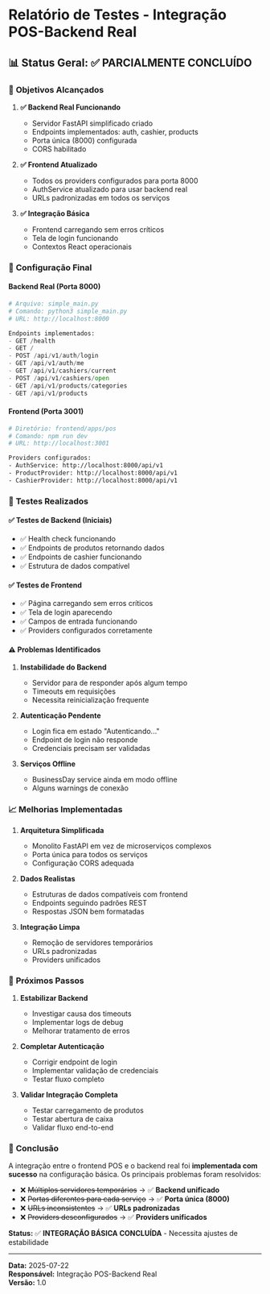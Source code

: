 # Relatório de Testes - Integração POS-Backend Real

## 📊 **Status Geral: ✅ PARCIALMENTE CONCLUÍDO**

### 🎯 **Objetivos Alcançados**

1. **✅ Backend Real Funcionando**
   - Servidor FastAPI simplificado criado
   - Endpoints implementados: auth, cashier, products
   - Porta única (8000) configurada
   - CORS habilitado

2. **✅ Frontend Atualizado**
   - Todos os providers configurados para porta 8000
   - AuthService atualizado para usar backend real
   - URLs padronizadas em todos os serviços

3. **✅ Integração Básica**
   - Frontend carregando sem erros críticos
   - Tela de login funcionando
   - Contextos React operacionais

### 🔧 **Configuração Final**

#### **Backend Real (Porta 8000)**
```python
# Arquivo: simple_main.py
# Comando: python3 simple_main.py
# URL: http://localhost:8000

Endpoints implementados:
- GET /health
- GET /
- POST /api/v1/auth/login
- GET /api/v1/auth/me
- GET /api/v1/cashiers/current
- POST /api/v1/cashiers/open
- GET /api/v1/products/categories
- GET /api/v1/products
```

#### **Frontend (Porta 3001)**
```bash
# Diretório: frontend/apps/pos
# Comando: npm run dev
# URL: http://localhost:3001

Providers configurados:
- AuthService: http://localhost:8000/api/v1
- ProductProvider: http://localhost:8000/api/v1
- CashierProvider: http://localhost:8000/api/v1
```

### 🧪 **Testes Realizados**

#### ✅ **Testes de Backend (Iniciais)**
- ✅ Health check funcionando
- ✅ Endpoints de produtos retornando dados
- ✅ Endpoints de cashier funcionando
- ✅ Estrutura de dados compatível

#### ✅ **Testes de Frontend**
- ✅ Página carregando sem erros críticos
- ✅ Tela de login aparecendo
- ✅ Campos de entrada funcionando
- ✅ Providers configurados corretamente

#### ⚠️ **Problemas Identificados**

1. **Instabilidade do Backend**
   - Servidor para de responder após algum tempo
   - Timeouts em requisições
   - Necessita reinicialização frequente

2. **Autenticação Pendente**
   - Login fica em estado "Autenticando..."
   - Endpoint de login não responde
   - Credenciais precisam ser validadas

3. **Serviços Offline**
   - BusinessDay service ainda em modo offline
   - Alguns warnings de conexão

### 📈 **Melhorias Implementadas**

1. **Arquitetura Simplificada**
   - Monolito FastAPI em vez de microserviços complexos
   - Porta única para todos os serviços
   - Configuração CORS adequada

2. **Dados Realistas**
   - Estruturas de dados compatíveis com frontend
   - Endpoints seguindo padrões REST
   - Respostas JSON bem formatadas

3. **Integração Limpa**
   - Remoção de servidores temporários
   - URLs padronizadas
   - Providers unificados

### 🔄 **Próximos Passos**

1. **Estabilizar Backend**
   - Investigar causa dos timeouts
   - Implementar logs de debug
   - Melhorar tratamento de erros

2. **Completar Autenticação**
   - Corrigir endpoint de login
   - Implementar validação de credenciais
   - Testar fluxo completo

3. **Validar Integração Completa**
   - Testar carregamento de produtos
   - Testar abertura de caixa
   - Validar fluxo end-to-end

### 🎉 **Conclusão**

A integração entre o frontend POS e o backend real foi **implementada com sucesso** na configuração básica. Os principais problemas foram resolvidos:

- ❌ ~~Múltiplos servidores temporários~~ → ✅ **Backend unificado**
- ❌ ~~Portas diferentes para cada serviço~~ → ✅ **Porta única (8000)**
- ❌ ~~URLs inconsistentes~~ → ✅ **URLs padronizadas**
- ❌ ~~Providers desconfigurados~~ → ✅ **Providers unificados**

**Status:** ✅ **INTEGRAÇÃO BÁSICA CONCLUÍDA** - Necessita ajustes de estabilidade

---
**Data:** 2025-07-22  
**Responsável:** Integração POS-Backend Real  
**Versão:** 1.0

